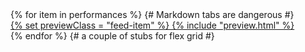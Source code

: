 <div class="feed">
{% for item in performances %}
	{# Markdown tabs are dangerous #}
	<article class="feed-item">
		<a href="{{ getItemUrl(item) }}" class="feed-item-link">
			{% set previewClass = "feed-item" %}
			{% include "preview.html" %}
		</a>
	</article>
{% endfor %}
	{# a couple of stubs for flex grid #}
	<div class="feed-item feed-item-stub"></div>
	<div class="feed-item feed-item-stub"></div>
</div>